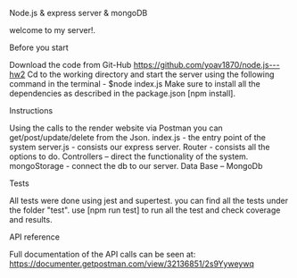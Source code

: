 Node.js & express server & mongoDB

welcome to my server!.

Before you start

Download the code from Git-Hub https://github.com/yoav1870/node.js---hw2 Cd to the working directory and start the server using the following command in the terminal - $node index.js Make sure to install all the dependencies as described in the package.json [npm install].

Instructions

Using the calls to the render website via Postman you can get/post/update/delete from the Json. index.js - the entry point of the system server.js - consists our express server. Router - consists all the options to do. Controllers – direct the functionality of the system. mongoStorage - connect the db to our server. Data Base – MongoDb

Tests

All tests were done using jest and supertest. you can find all the tests under the folder "test". use [npm run test] to run all the test and check coverage and results.

API reference

Full documentation of the API calls can be seen at: https://documenter.getpostman.com/view/32136851/2s9Yyweywq
